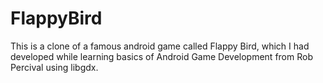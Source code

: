 # FlappyBird
This is a clone of a famous android game called Flappy Bird, which I had developed while learning basics of Android Game Development from Rob Percival using libgdx.
